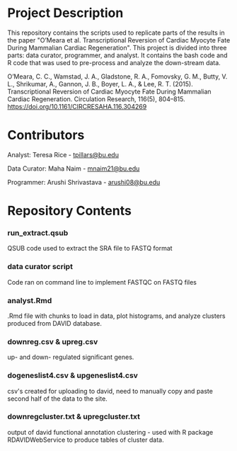# Project Description

This repository contains the scripts used to replicate parts of the results in the paper "O’Meara et al. Transcriptional Reversion of Cardiac Myocyte Fate During Mammalian Cardiac Regeneration". This project is divided into three parts: data curator, programmer, and analyst. It contains the bash code and R code that was used to pre-process and analyze the down-stream data.

O’Meara, C. C., Wamstad, J. A., Gladstone, R. A., Fomovsky, G. M., Butty, V. L., Shrikumar, A., Gannon, J. B., Boyer, L. A., & Lee, R. T. (2015). Transcriptional Reversion of Cardiac Myocyte Fate During Mammalian Cardiac Regeneration. Circulation Research, 116(5), 804–815. https://doi.org/10.1161/CIRCRESAHA.116.304269


# Contributors

Analyst: Teresa Rice - tpillars@bu.edu

Data Curator: Maha Naim - mnaim21@bu.edu

Programmer: Arushi Shrivastava - arushi08@bu.edu

# Repository Contents

### run_extract.qsub
QSUB code used to extract the SRA file to FASTQ format 

### data curator script
Code ran on command line to implement FASTQC on FASTQ files 

### analyst.Rmd
.Rmd file with chunks to load in data, plot histograms, and analyze clusters produced from DAVID database.

### downreg.csv & upreg.csv
up- and down- regulated significant genes.

### dogeneslist4.csv & upgeneslist4.csv
csv's created for uploading to david, need to manually copy and paste second half of the data to the site.

### downregcluster.txt & upregcluster.txt
output of david functional annotation clustering - used with R package RDAVIDWebService to produce tables of cluster data.
